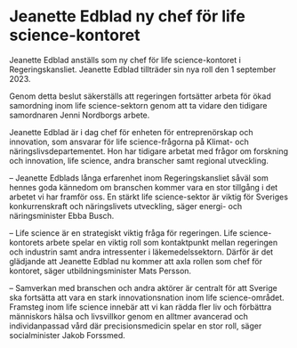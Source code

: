# Jeanette Edblad ny chef för life science-kontoret

Jeanette Edblad anställs som ny chef för life science-kontoret i Regeringskansliet. Jeanette Edblad tillträder sin nya roll den 1 september 2023.

Genom detta beslut säkerställs att regeringen fortsätter arbeta för ökad samordning inom life science-sektorn genom att ta vidare den tidigare samordnaren Jenni Nordborgs arbete.

Jeanette Edblad är i dag chef för enheten för entreprenörskap och innovation, som ansvarar för life science-frågorna på Klimat- och näringslivsdepartementet. Hon har tidigare arbetat med frågor om forskning och innovation, life science, andra branscher samt regional utveckling.

– Jeanette Edblads långa erfarenhet inom Regeringskansliet såväl som hennes goda kännedom om branschen kommer vara en stor tillgång i det arbetet vi har framför oss. En stärkt life science-sektor är viktig för Sveriges konkurrenskraft och näringslivets utveckling, säger energi- och näringsminister Ebba Busch.

– Life science är en strategiskt viktig fråga för regeringen. Life science-kontorets arbete spelar en viktig roll som kontaktpunkt mellan regeringen och industrin samt andra intressenter i läkemedelssektorn. Därför är det glädjande att Jeanette Edblad nu kommer att axla rollen som chef för kontoret, säger utbildningsminister Mats Persson.

– Samverkan med branschen och andra aktörer är centralt för att Sverige ska fortsätta att vara en stark innovationsnation inom life science-området. Framsteg inom life science innebär att vi kan rädda fler liv och förbättra människors hälsa och livsvillkor genom en alltmer avancerad och individanpassad vård där precisionsmedicin spelar en stor roll, säger socialminister Jakob Forssmed.
